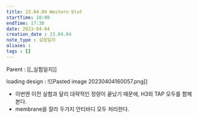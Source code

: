 ```yaml
---
title: 23.04.04 Western blot
startTime: 10:00
endTime: 17:30
date: 2023-04-04
creation_date : 23.04.04
note_type : 실험일지
aliases : 
tags : []
---
```


Parent : [[_실험일지]]


loading design :
![[Pasted image 20230404160057.png]]


* 이번엔 이전 실험과 달리 대략적인 정량이 끝났기 때문에, H3외 TAP 모두를 함께 본다.
* membrane을 잘라 두가지 안티바디 모두 처리한다.